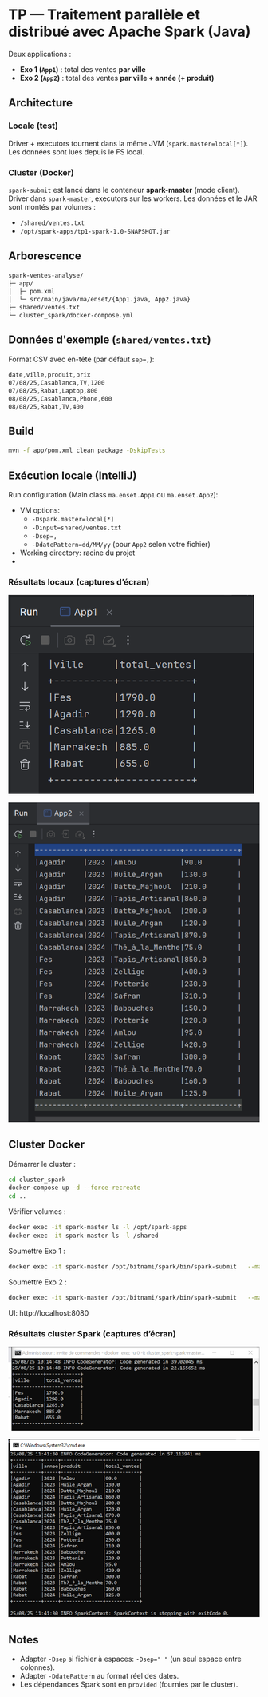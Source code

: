 # TP — Traitement parallèle et distribué avec Apache Spark (Java)

Deux applications :
- **Exo 1 (`App1`)** : total des ventes **par ville**
- **Exo 2 (`App2`)** : total des ventes **par ville + année (+ produit)**

## Architecture

### Locale (test)
Driver + executors tournent dans la même JVM (`spark.master=local[*]`). Les données sont lues depuis le FS local.

### Cluster (Docker)
`spark-submit` est lancé dans le conteneur **spark-master** (mode client). Driver dans `spark-master`, executors sur les workers.
Les données et le JAR sont montés par volumes :
- `/shared/ventes.txt`
- `/opt/spark-apps/tp1-spark-1.0-SNAPSHOT.jar`

## Arborescence
```
spark-ventes-analyse/
├─ app/
│  ├─ pom.xml
│  └─ src/main/java/ma/enset/{App1.java, App2.java}
├─ shared/ventes.txt
└─ cluster_spark/docker-compose.yml
```

## Données d'exemple (`shared/ventes.txt`)
Format CSV avec en-tête (par défaut `sep=,`):
```
date,ville,produit,prix
07/08/25,Casablanca,TV,1200
07/08/25,Rabat,Laptop,800
08/08/25,Casablanca,Phone,600
08/08/25,Rabat,TV,400
```

## Build
```bash
mvn -f app/pom.xml clean package -DskipTests
```

## Exécution locale (IntelliJ)
Run configuration (Main class `ma.enset.App1` ou `ma.enset.App2`):
- VM options:
  - `-Dspark.master=local[*]`
  - `-Dinput=shared/ventes.txt`
  - `-Dsep=,`
  - `-DdatePattern=dd/MM/yy` (pour `App2` selon votre fichier)
- Working directory: racine du projet
- 
### Résultats locaux (captures d’écran)

![Ex1 – Ventes par ville](images/Ex1-VentesParVille.PNG)

![Ex2 – Ventes par (ville, année, produit)](images/Ex2-VentesParVilleAnnee.PNG)

## Cluster Docker
Démarrer le cluster :
```bash
cd cluster_spark
docker-compose up -d --force-recreate
cd ..
```

Vérifier volumes :
```bash
docker exec -it spark-master ls -l /opt/spark-apps
docker exec -it spark-master ls -l /shared
```

Soumettre Exo 1 :
```bash
docker exec -it spark-master /opt/bitnami/spark/bin/spark-submit   --master spark://spark-master:7077   --deploy-mode client   --class ma.enset.App1   --conf "spark.driver.extraJavaOptions=-Dinput=file:///shared/ventes.txt -Dsep=, -DdatePattern=dd/MM/yy"   /opt/spark-apps/tp1-spark-1.0-SNAPSHOT.jar
```

Soumettre Exo 2 :
```bash
docker exec -it spark-master /opt/bitnami/spark/bin/spark-submit   --master spark://spark-master:7077   --deploy-mode client   --class ma.enset.App2   --conf "spark.driver.extraJavaOptions=-Dinput=file:///shared/ventes.txt -Dsep=, -DdatePattern=dd/MM/yy"   /opt/spark-apps/tp1-spark-1.0-SNAPSHOT.jar
```

UI: http://localhost:8080

### Résultats cluster Spark (captures d’écran)

![Ex1 – Ventes par ville](images/Saprk_VentesParVille.PNG)

![Ex2 – Ventes par (ville, année, produit)](images/Spark_VentesParVilleAnnee.PNG)

## Notes
- Adapter `-Dsep` si fichier à espaces: `-Dsep=" "` (un seul espace entre colonnes).
- Adapter `-DdatePattern` au format réel des dates.
- Les dépendances Spark sont en `provided` (fournies par le cluster).
